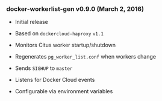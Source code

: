### docker-workerlist-gen v0.9.0 (March 2, 2016) ###

* Initial release

* Based on `dockercloud-haproxy` `v1.1`

* Monitors Citus worker startup/shutdown

* Regenerates `pg_worker_list.conf` when workers change

* Sends `SIGHUP` to `master`

* Listens for Docker Cloud events

* Configurable via environment variables
